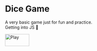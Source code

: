 <h1>Dice Game</h1>

A very basic game just for fun and practice.
<br>
Getting into JS 🥰

<a href="https://rht-21.github.io/dicegamechallenge"><img src="https://img.shields.io/badge/-Play-orange" height = 40px width = 80px alt="Play"></a>
